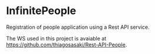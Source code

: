 # InfinitePeople
Registration of people application using a Rest API service.

The WS used in this project is avaiable at https://github.com/thiagosasaki/Rest-API-People.
